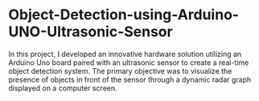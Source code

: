 # Object-Detection-using-Arduino-UNO-Ultrasonic-Sensor
In this project, I developed an innovative hardware solution utilizing an Arduino Uno board paired with an ultrasonic sensor to create a real-time object detection system. The primary objective was to visualize the presence of objects in front of the sensor through a dynamic radar graph displayed on a computer screen.
